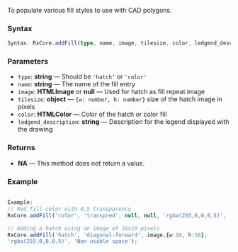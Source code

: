 To populate various fill styles to use with CAD polygons.

### Syntax
```typescript
Syntax: RxCore.addFill(type, name, image, tilesize, color, ledgend_description)
```



### Parameters

- `type`: **string** — Should be `'hatch'` or `'color'`
- `name`: **string** — The name of the fill entry
- `image`: **HTMLImage** or **null** — Used for hatch as fill repeat image
- `tilesize`: **object** — `{w: number, h: number}` size of the hatch image in pixels
- `color`: **HTMLColor** — Color of the hatch or color fill
- `ledgend_description`: **string** — Description for the legend displayed with the drawing

### Returns

- **NA** — This method does not return a value.





### Example
```typescript

Example:
// Red fill color with 0.5 transparency
RxCore.addFill('color', 'transpred', null, null, 'rgba(255,0,0,0.5)', 'BTA');

// Adding a hatch using an image of 16x16 pixels
RxCore.addFill('hatch', 'diagonal-forward', image,{w:16, h:16}, 
'rgba(255,0,0,0.5)', 'Non usable space');
```